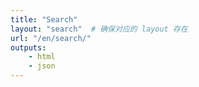 ```yaml
---
title: "Search"
layout: "search"  # 确保对应的 layout 存在
url: "/en/search/"
outputs:
    - html
    - json
---
```

